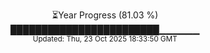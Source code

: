 <p align="center">
⏳Year Progress (81.03 %) <br>
████████████████████████▁▁▁▁▁▁ <br>
<sub>Updated: Thu, 23 Oct 2025 18:33:50 GMT</sub>
</p>

